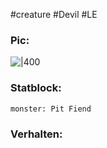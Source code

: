 #creature #Devil #LE
### Pic:
![|400](https://www.dndbeyond.com/avatars/thumbnails/30782/33/1000/1000/638061948712807164.png)
### Statblock:
```statblock  
monster: Pit Fiend  
```
### Verhalten: